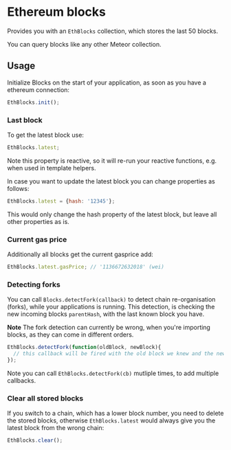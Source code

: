 # Ethereum blocks

Provides you with an `EthBlocks` collection, which stores the last 50 blocks.

You can query blocks like any other Meteor collection.

## Usage

Initialize Blocks on the start of your application, as soon as you have a ethereum connection:

```js
EthBlocks.init();
```

### Last block

To get the latest block use:

```js
EthBlocks.latest;
```

Note this property is reactive, so it will re-run your reactive functions, e.g. when used in template helpers.

In case you want to update the latest block you can change properties as follows:

```js
EthBlocks.latest = {hash: '12345'};
```

This would only change the hash property of the latest block, but leave all other properties as is.

### Current gas price

Additionally all blocks get the current gasprice add:

```js
EthBlocks.latest.gasPrice; // '1136672632018' (wei)
```

### Detecting forks

You can call `Blocks.detectFork(callback)` to detect chain re-organisation (forks), while your applications is running.
This detection, is checking the new incoming blocks `parentHash`, with the last known block you have.

**Note** The fork detection can currently be wrong, when you're importing blocks, as they can come in different orders.

```js
EthBlocks.detectFork(function(oldBlock, newBlock){
  // this callback will be fired with the old block we knew and the new block.
});
```

Note you can call `EthBlocks.detectFork(cb)` mutliple times, to add multiple callbacks.


### Clear all stored blocks

If you switch to a chain, which has a lower block number, you need to delete the stored blocks,
otherwise `EthBlocks.latest` would always give you the latest block from the wrong chain:

```js
EthBlocks.clear();
```



